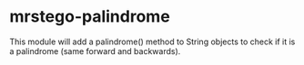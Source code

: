 # mrstego-palindrome

This module will add a palindrome() method to String objects to check if it is a palindrome (same forward and backwards).

